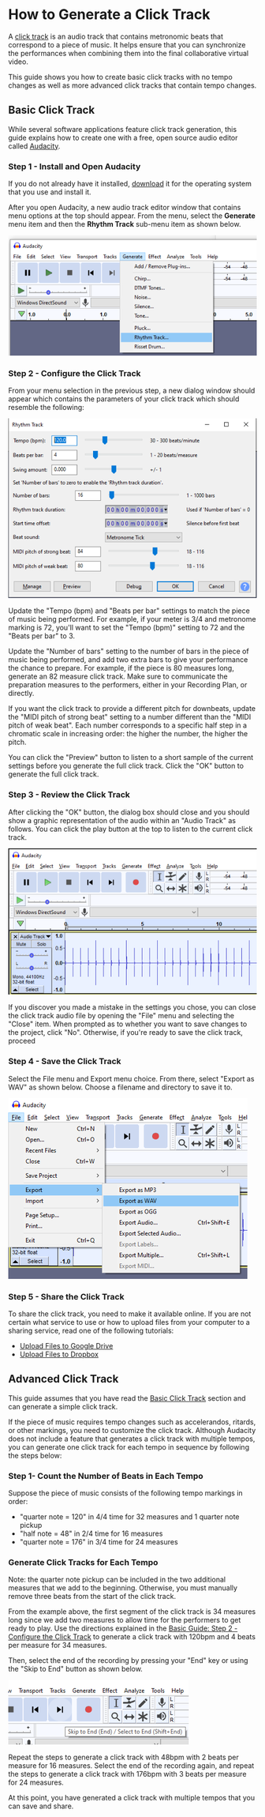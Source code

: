# How to Generate a Click Track

A [click track](https://en.wikipedia.org/wiki/Click_track) is an audio track that contains
metronomic beats that correspond to a piece of music. It helps ensure that you can
synchronize the performances when combining them into the final collaborative virtual video.

This guide shows you how to create basic click tracks with no tempo changes as well
as more advanced click tracks that contain tempo changes.


## Basic Click Track

While several software applications feature click track generation, this
guide explains how to create one with a free, open source audio editor called [Audacity](https://en.wikipedia.org/wiki/Audacity_(audio_editor)).


### Step 1 - Install and Open Audacity

If you do not already have it installed, [download](https://www.audacityteam.org/download/) it for the operating system
that you use and install it.

After you open Audacity, a new audio track editor window that contains menu options at the top should appear. From the
menu, select the **Generate** menu item and then the **Rhythm Track** sub-menu item as shown below.

![Step 1](https://github.com/violaaas/music/blob/master/guide/screenshots/Audacity_clicktrack_step1.png)

### Step 2 - Configure the Click Track

From your menu selection in the previous step, a new dialog window should appear which contains the parameters of your
click track which should resemble the following:

![Step 2](https://github.com/violaaas/music/blob/master/guide/screenshots/Audacity_clicktrack_step2.png)

Update the "Tempo (bpm) and "Beats per bar" settings to match the piece of music being performed.
For example, if your meter is 3/4 and metronome marking is 72, you'll want to set the "Tempo (bpm)" setting to 72 and the
"Beats per bar" to 3.

Update the "Number of bars" setting to the number of bars in the piece of music being performed, and add two extra
bars to give your performance the chance to prepare.  For example, if the piece is 80 measures long, generate an 82
measure click track. Make sure to communicate the preparation measures to the performers, either in your Recording Plan, or directly.

If you want the click track to provide a different pitch for downbeats, update the "MIDI pitch of strong beat" setting
to a number different than the "MIDI pitch of weak beat". Each number corresponds to a specific half step in a chromatic scale
in increasing order: the higher the number, the higher the pitch.

You can click the "Preview" button to listen to a short sample of the current settings before you generate the full
click track. Click the "OK" button to generate the full click track.

### Step 3 - Review the Click Track

After clicking the "OK" button, the dialog box should close and you should show a graphic representation of the audio
within an "Audio Track" as follows. You can click the play button at the top to listen to the current click track.

![Step 3](https://github.com/violaaas/music/blob/master/guide/screenshots/Audacity_clicktrack_step3.png)

If you discover you made a mistake in the settings you chose, you can close the click track audio file by opening the "File" menu 
and selecting the "Close" item. When prompted as to whether you want to save changes to the project, click "No". Otherwise, 
if you're ready to save the click track, proceed

### Step 4 - Save the Click Track

Select the File menu and Export menu choice. From there, select "Export as WAV" as shown below. Choose a filename and
directory to save it to.

![Step 4](https://github.com/violaaas/music/blob/master/guide/screenshots/Audacity_clicktrack_step4.png)

### Step 5 - Share the Click Track

To share the click track, you need to make it available online. If you are not certain what service to use or how to
upload files from your computer to a sharing service, read one of the following tutorials:

* [Upload Files to Google Drive](https://support.google.com/drive/answer/2424368?co=GENIE.Platform%3DDesktop&hl=en)
* [Upload Files to Dropbox](https://help.dropbox.com/files-folders/share/add-files)


## Advanced Click Track

This guide assumes that you have read the [Basic Click Track](#Basic-Click-Track) section and can generate a simple
click track.

If the piece of music requires tempo changes such as accelerandos, ritards, or other markings, you need to customize the click track. 
Although Audacity does not include a feature that generates a click track with multiple tempos, you can generate one click track
for each tempo in sequence by following the steps below:

### Step 1- Count the Number of Beats in Each Tempo

Suppose the piece of music consists of the following tempo markings in order:

* "quarter note = 120" in 4/4 time for 32 measures and 1 quarter note pickup
* "half note = 48" in 2/4 time for 16 measures
* "quarter note = 176" in 3/4 time for 24 measures



### Generate Click Tracks for Each Tempo

Note: the quarter note pickup can be included in the two additional measures that we add to the beginning. Otherwise, you must
manually remove three beats from the start of the click track.

From the example above, the first segment of the click track is 34 measures long since we add two measures to allow time for
the performers to get ready to play. Use the directions explained in the [Basic Guide: Step 2 - Configure the Click Track](#Step-2-Configure-the-Click-Track) to generate a click track with 120bpm and 4 beats per measure for 34 measures.

Then, select the end of the recording by pressing your "End" key or using the "Skip to End" button as shown below.

![Skip to End Button](https://github.com/violaaas/music/blob/master/guide/screenshots/Audacity_clicktrack_end.png)

Repeat the steps to generate a click track with 48bpm with 2 beats per measure for 16 measures. Select the end of the recording
again, and repeat the steps to generate a click track with  176bpm with 3 beats per measure for 24 measures.

At this point, you have generated a click track with multiple tempos that you can save and share.